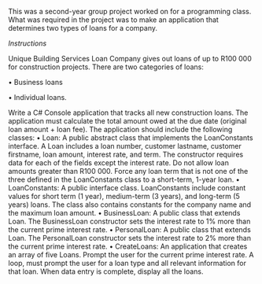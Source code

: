 This was a second-year group project worked on for a programming class.
What was required in the project was to make an application that determines two types of loans for a company.

_Instructions_

Unique Building Services Loan Company gives out loans of up to R100 000 for construction projects. There are two categories of loans:

• Business loans

• Individual loans.

Write a C# Console application that tracks all new construction loans. The application must calculate the total amount owed at the due date (original loan amount + loan fee). The application should include the following classes:
• Loan: A public abstract class that implements the LoanConstants interface. A Loan includes a loan number, customer lastname, customer firstname, loan amount, interest rate, and term. The constructor requires data for each of the fields except the interest rate. Do not allow loan amounts greater than R100 000. Force any loan term that is not one of the three defined in the LoanConstants class to a short-term, 1-year loan.
• LoanConstants: A public interface class. LoanConstants include constant values for short term (1 year), medium-term (3 years), and long-term (5 years) loans. The class also contains constants for the company name and the maximum loan amount.
• BusinessLoan: A public class that extends Loan. The BusinessLoan constructor sets the interest rate to 1% more than the current prime interest rate.
• PersonalLoan: A public class that extends Loan. The PersonalLoan constructor sets the interest rate to 2% more than the current prime interest rate.
• CreateLoans: An application that creates an array of five Loans. Prompt the user for the current prime interest rate. A loop, must prompt the user for a loan type and all relevant information for that loan. When data entry is complete, display all the loans.
